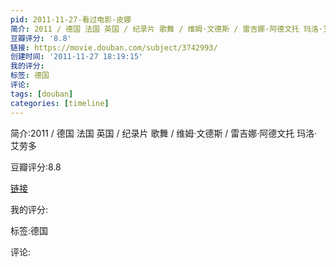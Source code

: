 ```yaml
---
pid: 2011-11-27-看过电影-皮娜
简介: 2011 / 德国 法国 英国 / 纪录片 歌舞 / 维姆·文德斯 / 雷吉娜·阿德文托 玛洛·艾劳多
豆瓣评分: '8.8'
链接: https://movie.douban.com/subject/3742993/
创建时间: '2011-11-27 18:19:15'
我的评分:
标签: 德国
评论:
tags: [douban]
categories: [timeline]
---
```

简介:2011 / 德国 法国 英国 / 纪录片 歌舞 / 维姆·文德斯 / 雷吉娜·阿德文托 玛洛·艾劳多

豆瓣评分:8.8

[链接](https://movie.douban.com/subject/3742993/)

我的评分:

标签:德国

评论:

